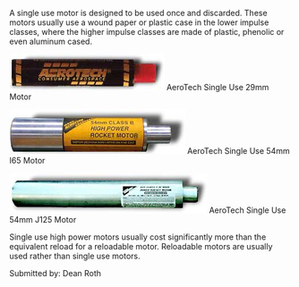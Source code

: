 A single use motor is designed to be used once and discarded. These motors usually use a wound paper or plastic case in the lower impulse classes, where the higher impulse classes are made of plastic, phenolic or even aluminum cased.

![](/images/su1.jpg)
AeroTech Single Use 29mm Motor

![](/images/su2.jpg)
AeroTech Single Use 54mm I65 Motor

![](/images/su3.jpg)
AeroTech Single Use 54mm J125 Motor

Single use high power motors usually cost significantly more than the equivalent reload for a reloadable motor. Reloadable motors are usually used rather than single use motors.

Submitted by: Dean Roth
